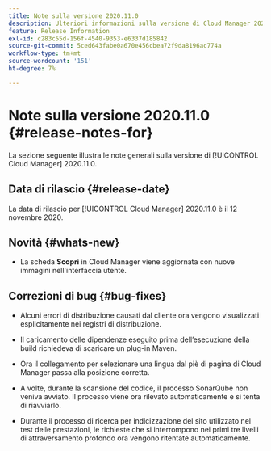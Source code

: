 ```yaml
---
title: Note sulla versione 2020.11.0
description: Ulteriori informazioni sulla versione di Cloud Manager 2020.11.0.
feature: Release Information
exl-id: c283c55d-156f-4540-9353-e6337d185842
source-git-commit: 5ced643fabe0a670e456cbea72f9da8196ac774a
workflow-type: tm+mt
source-wordcount: '151'
ht-degree: 7%

---
```


# Note sulla versione 2020.11.0 {#release-notes-for}

La sezione seguente illustra le note generali sulla versione di [!UICONTROL Cloud Manager] 2020.11.0.

## Data di rilascio {#release-date}

La data di rilascio per [!UICONTROL Cloud Manager] 2020.11.0 è il 12 novembre 2020.

## Novità {#whats-new}

* La scheda **Scopri** in Cloud Manager viene aggiornata con nuove immagini nell&#39;interfaccia utente.

## Correzioni di bug {#bug-fixes}

* Alcuni errori di distribuzione causati dal cliente ora vengono visualizzati esplicitamente nei registri di distribuzione.

* Il caricamento delle dipendenze eseguito prima dell’esecuzione della build richiedeva di scaricare un plug-in Maven.

* Ora il collegamento per selezionare una lingua dal piè di pagina di Cloud Manager passa alla posizione corretta.

* A volte, durante la scansione del codice, il processo SonarQube non veniva avviato. Il processo viene ora rilevato automaticamente e si tenta di riavviarlo.

* Durante il processo di ricerca per indicizzazione del sito utilizzato nel test delle prestazioni, le richieste che si interrompono nei primi tre livelli di attraversamento profondo ora vengono ritentate automaticamente.
